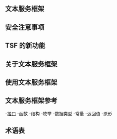 ## 文本服务框架

## 安全注意事项

## TSF 的新功能

## 关于文本服务框架

## 使用文本服务框架

## 文本服务框架参考

-[接口](Reference/Interfaces.md)
-函数
-结构
-枚举
-数据类型
-常量
-返回值
-原形

## 术语表
